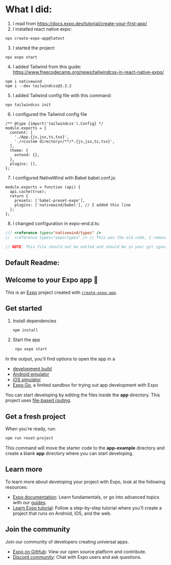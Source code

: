 # What I did:

1. I read from https://docs.expo.dev/tutorial/create-your-first-app/
2. I installed react native expo:

```
npx create-expo-app@latest
```

3. I started the project:

```
npx expo start
```

4. I added Tailwind from this guide: https://www.freecodecamp.org/news/tailwindcss-in-react-native-expo/

```
npm i nativewind
npm i --dev tailwindcss@3.3.2
```

5. I added Tailwind config file with this command:

```
npx tailwindcss init
```

6. I configured the Tailwind config file

```tsx
/** @type {import('tailwindcss').Config} */
module.exports = {
  content: [
    './App.{js,jsx,ts,tsx}',
    './<custom directory>/**/*.{js,jsx,ts,tsx}',
  ],
  theme: {
    extend: {},
  },
  plugins: [],
};
```

7. I configured NativeWind with Babel babel.conf.js:

```tsx
module.exports = function (api) {
  api.cache(true);
  return {
    presets: ['babel-preset-expo'],
    plugins: ['nativewind/babel'], // I added this line
  };
};
```

8. I changed configuration in expo-end.d.ts:

```ts
/// <reference types="nativewind/types" />
//  <reference types="expo/types" /> // This was the old code, I removed this line

// NOTE: This file should not be edited and should be in your git ignore
```

## Default Readme:

## Welcome to your Expo app 👋

This is an [Expo](https://expo.dev) project created with [`create-expo-app`](https://www.npmjs.com/package/create-expo-app).

## Get started

1. Install dependencies

   ```bash
   npm install
   ```

2. Start the app

   ```bash
    npx expo start
   ```

In the output, you'll find options to open the app in a

- [development build](https://docs.expo.dev/develop/development-builds/introduction/)
- [Android emulator](https://docs.expo.dev/workflow/android-studio-emulator/)
- [iOS simulator](https://docs.expo.dev/workflow/ios-simulator/)
- [Expo Go](https://expo.dev/go), a limited sandbox for trying out app development with Expo

You can start developing by editing the files inside the **app** directory. This project uses [file-based routing](https://docs.expo.dev/router/introduction).

## Get a fresh project

When you're ready, run:

```bash
npm run reset-project
```

This command will move the starter code to the **app-example** directory and create a blank **app** directory where you can start developing.

## Learn more

To learn more about developing your project with Expo, look at the following resources:

- [Expo documentation](https://docs.expo.dev/): Learn fundamentals, or go into advanced topics with our [guides](https://docs.expo.dev/guides).
- [Learn Expo tutorial](https://docs.expo.dev/tutorial/introduction/): Follow a step-by-step tutorial where you'll create a project that runs on Android, iOS, and the web.

## Join the community

Join our community of developers creating universal apps.

- [Expo on GitHub](https://github.com/expo/expo): View our open source platform and contribute.
- [Discord community](https://chat.expo.dev): Chat with Expo users and ask questions.
